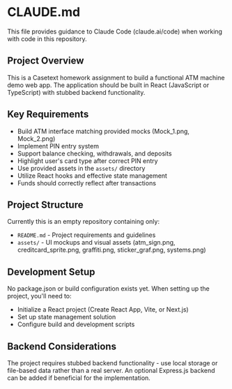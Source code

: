 # CLAUDE.md

This file provides guidance to Claude Code (claude.ai/code) when working with code in this repository.

## Project Overview

This is a Casetext homework assignment to build a functional ATM machine demo web app. The application should be built in React (JavaScript or TypeScript) with stubbed backend functionality.

## Key Requirements

- Build ATM interface matching provided mocks (Mock_1.png, Mock_2.png)
- Implement PIN entry system
- Support balance checking, withdrawals, and deposits
- Highlight user's card type after correct PIN entry
- Use provided assets in the `assets/` directory
- Utilize React hooks and effective state management
- Funds should correctly reflect after transactions

## Project Structure

Currently this is an empty repository containing only:
- `README.md` - Project requirements and guidelines
- `assets/` - UI mockups and visual assets (atm_sign.png, creditcard_sprite.png, graffiti.png, sticker_graf.png, systems.png)

## Development Setup

No package.json or build configuration exists yet. When setting up the project, you'll need to:
- Initialize a React project (Create React App, Vite, or Next.js)
- Set up state management solution
- Configure build and development scripts

## Backend Considerations

The project requires stubbed backend functionality - use local storage or file-based data rather than a real server. An optional Express.js backend can be added if beneficial for the implementation.